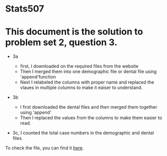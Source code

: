 # Stats507
# This document is the solution to problem set 2, question 3.

* 3a 
    * first, I downloaded on the required files from the website
    * Then I merged them into one demographic file or dental file using 'append'function
    * Next I relabeled the columns with proper name and replaced the vlaues in multiple columns to make it eaiser to understand.

* 3b 
    * I first downloaded the dental files and then merged them together using 'append'
    * Then I replaced the values from the columns to make them easier to read.

* 3c, I counted the total case numbers in the demographic and dental files. 

To check the file, you can find it [here](https://github.com/boyazh/Stats507/blob/main/PS2%20Q3%20repo.ipynb).    


